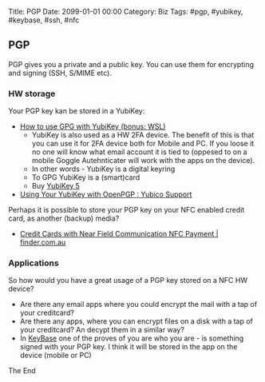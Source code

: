 Title:  PGP
Date: 2099-01-01 00:00
Category: Biz
Tags: #pgp, #yubikey, #keybase, #ssh, #nfc

## PGP

PGP gives you a private and a public key. You can use them for encrypting and signing (SSH, S/MIME etc).  

### HW storage

Your PGP key kan be stored in a YubiKey:

* [How to use GPG with YubiKey (bonus: WSL)](https://codingnest.com/how-to-use-gpg-with-yubikey-wsl/)
    * YubiKey is also used as a HW 2FA device. The benefit of this is that you can use it for 2FA device both for Mobile and PC. If you loose it no one will know what email account it is tied to (oppesed to on a mobile Goggle Autehnticater will work with the apps on the device).  
    * In other words - YubiKey is a digital keyring
    * To GPG YubiKey is a (smart)card
    * Buy [YubiKey 5](https://www.yubico.com/product/yubikey-5-nfc/)
* [Using Your YubiKey with OpenPGP : Yubico Support](https://support.yubico.com/support/solutions/articles/15000006420-using-your-yubikey-with-openpgp)

Perhaps it is possible to store your PGP key on your NFC enabled credit card, as another (backup) media?

* [Credit Cards with Near Field Communication NFC Payment | finder.com.au](https://www.finder.com.au/nfc-credit-cards)

### Applications

So how would you have a great usage of a PGP key stored on a NFC HW device?  

* Are there any email apps where you could encrypt the mail with a tap of your creditcard?
* Are there any apps, where you can encrypt files on a disk with a tap of your creditcard? An decypt them in a similar way?
* In [KeyBase](SecKeyBase.md) one of the proves of you are who you are - is something signed with your PGP key. I think it will be stored in the app on the device (mobile or PC)

The End
